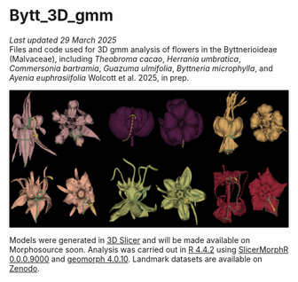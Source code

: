 # Bytt_3D_gmm
*Last updated 29 March 2025*  
Files and code used for 3D gmm analysis of flowers in the Byttnerioideae (Malvaceae), including *Theobroma cacao*, *Herrania umbratica*, *Commersonia bartramia*, *Guazuma ulmifolia*, *Byttneria microphylla*, and *Ayenia euphrasiifolia* Wolcott et al. 2025, in prep. 

<p align="center">
<a href="url"><img src="https://github.com/aubricot/bytt_3d_gmm/blob/main/images/bytt_lms_github_banner.jpg" align="middle" width="900" ></a></p>   

Models were generated in [3D Slicer](https://www.slicer.org) and will be made available on Morphosource soon. Analysis was carried out in [R 4.4.2](https://www.R-project.org/) using [SlicerMorphR 0.0.0.9000](https://github.com/SlicerMorph/SlicerMorphR) and [geomorph 4.0.10](https://github.com/geomorphR/geomorph). Landmark datasets are available on [Zenodo](https://doi.org/10.5281/zenodo.15107026). 
